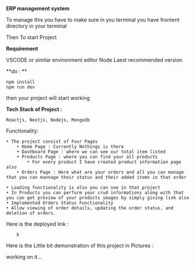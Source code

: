 **ERP management system**

To manage this you have to make sure in you terminal you have frontent directory in your terminal

Then To start Project 

**Requirement**

VSCODE or similar environment editor
Node Laest recommended version


**do : **

    npm install
    npm run dev


then your project will start working 

**Tech Stack of Project :**
        
    Reactjs, Nextjs, Nodejs, Mongodb

Functionality:

    • The project consist of Four Pages 
        • Home Page : Currently Nothings is there
        • Dashboard Page : where we can see our total item listed
        • Products Page : where you can find your all products
            • For every product I have created product information page also
        • Orders Page : Here what are your orders and all you can manage that you can mannage their status and their added items in that order
    
    • Loading functionality is also you can see in that project
    • In Products you can perform your crud informations along with that you can get preview of your products images by simply giving link also
    • Implemented Orders Status Functionality
    • Allow viewing of order details, updating the order status, and deletion of orders.

Here is the deployed link : 

        k

Here is the Little bit demonstration of this project in Pictures : 

working on it...






